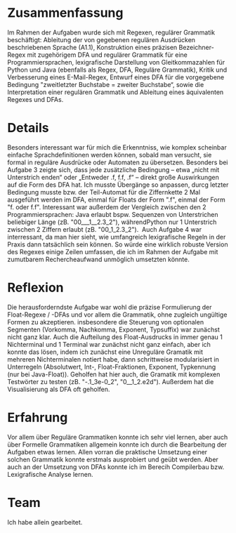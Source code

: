 # Zusammenfassung
Im Rahmen der Aufgaben wurde sich mit Regexen, regulärer Grammatik beschäftigt: Ableitung der von gegebenen regulären Ausdrücken beschriebenen Sprache (A1.1), Konstruktion eines präzisen Bezeichner-Regex mit zugehörigem DFA und regulärer Grammatik für eine Programmiersprachen, lexigrafische Darstellung von Gleitkommazahlen für Python und Java (ebenfalls als Regex, DFA, Reguläre Grammatik), Kritik und Verbesserung eines E-Mail-Regex, Entwurf eines DFA für die vorgegebene Bedingung "zweitletzter Buchstabe = zweiter Buchstabe“, sowie die Interpretation einer regulären Grammatik und Ableitung eines äquivalenten Regexes und DFAs.

# Details
Besonders interessant war für mich die Erkenntniss, wie komplex scheinbar einfache Sprachdefinitionen werden können, sobald man versucht, sie formal in reguläre Ausdrücke oder Automaten zu übersetzen. Besonders bei Aufgabe 3 zeigte sich, dass jede zusätzliche Bedingung – etwa „nicht mit Unterstrich enden“ oder „Entweder .f, f.f, .f“ – direkt große Auswirkungen auf die Form des DFA hat. Ich musste Übergänge so anpassen, durcg letzter Bedingung musste bzw. der Teil-Automat für die Ziffernkette 2 Mal ausgeführt werden im DFA, einmal für Floats der Form ".f", einmal der Form "f. oder f.f". Interessant war außerdem der Vergleich zwischen den 2 Programmiersprachen: Java erlaubt bspw. Sequenzen von Unterstrichen beliebiger Länge (zB. "00___1__2.3_2"), währendPython nur 1 Unterstrich zwischen 2 Ziffern erlaubt (zB. "00_1_2.3_2").  Auch Aufgabe 4 war interressant, da man hier sieht, wie umfangreich lexigrafische Regeln in der Praxis dann tatsächlich sein können. So würde eine wirklich robuste Version des Regexes einige Zeilen umfassen, die ich im Rahmen der Aufgabe mit zumutbarem Rechercheaufwand unmöglich umsetzten könnte.

# Reflexion
Die herausforderndste Aufgabe war wohl die präzise Formulierung der Float-Regexe / -DFAs und vor allem die Grammatik, ohne zugleich ungültige Formen zu akzeptieren. insbesondere die Steuerung von optionalen Segmenten (Vorkomma, Nachkomma, Exponent, Typ­suffix) war zunächst nicht ganz klar. Auch die Aufteilung des Float-Ausdrucks in immer genau 1 Nichterminal und 1 Terminal war zunächst nicht ganz einfach, aber ich konnte das lösen, indem ich zunächst eine Unreguläre Gramatik mit mehreren Nichterminalen notiert habe, dann schrittweise modularisiert in Unterregeln (Absolutwert, Int-, Float-Fraktionen, Exponent, Typkennung (nur bei Java-Float)). Geholfen hat hier auch, die Gramatik mit komplexen Testwörter zu testen (zB. "-.1_3e-0_2", "0__1_2.e2d"). Außerdem hat die Visualisierung als DFA oft geholfen.

# Erfahrung
Vor allem über Reguläre Grammatiken konnte ich sehr viel lernen, aber auch über Formelle Grammatiken allgemein konnte ich durch die Bearbeitung der Aufgaben etwas lernen. Allen vorran die praktische Umsetzung einer solchen Grammatik konnte erstmals ausprobiert und geübt werden. Aber auch an der Umsetzung von DFAs konnte ich im Berecih Compilerbau bzw. Lexigrafische Analyse lernen.

# Team
Ich habe allein gearbeitet.

